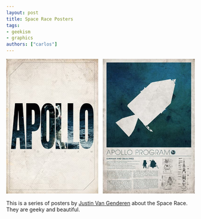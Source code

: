 ```yaml
---
layout: post
title: Space Race Posters
tags:
- geekism
- graphics
authors: ["carlos"]
---
```

<img src="/assets/images/143.jpg" class="wide" />

This is a series of posters by <a href="http://www.behance.net/JustinVG">Justin Van Genderen</a> about the Space Race. They are geeky and beautiful.
